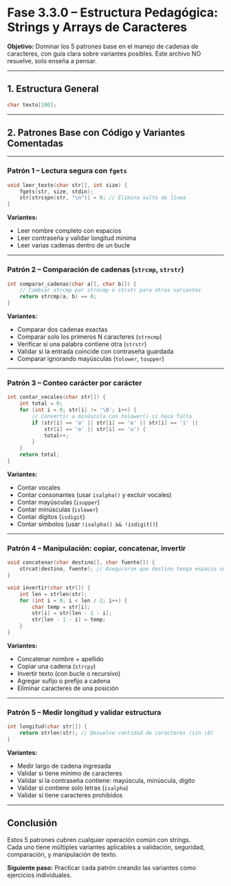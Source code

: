 # Fase 3.3.0 – Estructura Pedagógica: Strings y Arrays de Caracteres

**Objetivo:** Dominar los 5 patrones base en el manejo de cadenas de caracteres, con guía clara sobre variantes posibles. Este archivo NO resuelve, solo enseña a pensar.

---

## 1. Estructura General

```c
char texto[100];
```

---

## 2. Patrones Base con Código y Variantes Comentadas

---

### Patrón 1 – Lectura segura con `fgets`

```c
void leer_texto(char str[], int size) {
    fgets(str, size, stdin);
    str[strcspn(str, "\n")] = 0; // Elimina salto de línea
}
```

**Variantes:**
- Leer nombre completo con espacios
- Leer contraseña y validar longitud mínima
- Leer varias cadenas dentro de un bucle

---

### Patrón 2 – Comparación de cadenas (`strcmp`, `strstr`)

```c
int comparar_cadenas(char a[], char b[]) {
    // Cambiar strcmp por strncmp o strstr para otras variantes
    return strcmp(a, b) == 0;
}
```

**Variantes:**
- Comparar dos cadenas exactas
- Comparar solo los primeros N caracteres (`strncmp`)
- Verificar si una palabra contiene otra (`strstr`)
- Validar si la entrada coincide con contraseña guardada
- Comparar ignorando mayúsculas (`tolower`, `toupper`)

---

### Patrón 3 – Conteo carácter por carácter

```c
int contar_vocales(char str[]) {
    int total = 0;
    for (int i = 0; str[i] != '\0'; i++) {
        // Convertir a minúscula con tolower() si hace falta
        if (str[i] == 'a' || str[i] == 'e' || str[i] == 'i' ||
            str[i] == 'o' || str[i] == 'u') {
            total++;
        }
    }
    return total;
}
```

**Variantes:**
- Contar vocales
- Contar consonantes (usar `isalpha()` y excluir vocales)
- Contar mayúsculas (`isupper`)
- Contar minúsculas (`islower`)
- Contar dígitos (`isdigit`)
- Contar símbolos (usar `!isalpha() && !isdigit()`)

---

### Patrón 4 – Manipulación: copiar, concatenar, invertir

```c
void concatenar(char destino[], char fuente[]) {
    strcat(destino, fuente); // Asegurarse que destino tenga espacio suficiente
}
```

```c
void invertir(char str[]) {
    int len = strlen(str);
    for (int i = 0; i < len / 2; i++) {
        char temp = str[i];
        str[i] = str[len - 1 - i];
        str[len - 1 - i] = temp;
    }
}
```

**Variantes:**
- Concatenar nombre + apellido
- Copiar una cadena (`strcpy`)
- Invertir texto (con bucle o recursivo)
- Agregar sufijo o prefijo a cadena
- Eliminar caracteres de una posición

---

### Patrón 5 – Medir longitud y validar estructura

```c
int longitud(char str[]) {
    return strlen(str); // Devuelve cantidad de caracteres (sin \0)
}
```

**Variantes:**
- Medir largo de cadena ingresada
- Validar si tiene mínimo de caracteres
- Validar si la contraseña contiene: mayúscula, minúscula, dígito
- Validar si contiene solo letras (`isalpha`)
- Validar si tiene caracteres prohibidos

---

## Conclusión

Estos 5 patrones cubren cualquier operación común con strings.  
Cada uno tiene múltiples variantes aplicables a validación, seguridad, comparación, y manipulación de texto.

**Siguiente paso:** Practicar cada patrón creando las variantes como ejercicios individuales.

